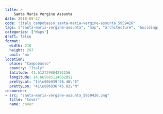 ```yaml
---
title: > 
    Santa Maria Vergine Assunta
date: 2018-09-27
code: "italy_campobasso_santa-maria-vergine-assunta_5959426"
tags: ["santa-maria-vergine-assunta", "map", "architecture", "buildings", "Campobasso", "Italy"]
categories: ["Maps"]
draft: false
format:
  width: 210
  height: 297
  unit: 'mm'
location:
  place: "Campobasso"
  country: "Italy"
  latitude: 41.612729804291156
  longitude: 14.665685114652852
  prettyLat: "14\u00b039'56.46\"E"
  prettyLon: "41\u00b036'45.82\"N"
resources:
- src: "santa-maria-vergine-assunta_5959426.png"
  title: "Cover"
  name: cover
---
```

